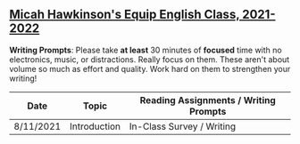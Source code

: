 [Micah Hawkinson's Equip English Class, 2021-2022](/equip/readme.md)
---

**Writing Prompts**: Please take **at least** 30 minutes of **focused** time with no electronics, music, or distractions. Really focus on them. These aren't about volume so much as effort and quality. Work hard on them to strengthen your writing!

| Date | Topic | Reading Assignments / Writing Prompts |
| ---  | ---   | ---                                   |
| 8/11/2021 | Introduction | In-Class Survey / Writing |
